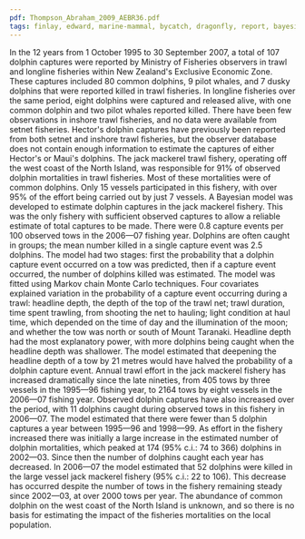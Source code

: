 ```yaml
---
pdf: Thompson_Abraham_2009_AEBR36.pdf
tags: finlay, edward, marine-mammal, bycatch, dragonfly, report, bayesian
---
```

In the 12 years from 1 October 1995 to 30 September 2007, a total of 107 dolphin captures were reported by Ministry of Fisheries observers in trawl and longline fisheries within New Zealand's Exclusive Economic Zone. These captures included 80 common dolphins, 9 pilot whales, and 7 dusky dolphins that were reported killed in trawl fisheries. In longline fisheries over the same period, eight dolphins were captured and released alive, with one common dolphin and two pilot whales reported killed. There have been few observations in inshore trawl fisheries, and no data were available from setnet fisheries. Hector's dolphin captures have previously been reported from both setnet and inshore trawl fisheries, but the observer database does not contain enough information to estimate the captures of either Hector's or Maui's dolphins. The jack mackerel trawl fishery, operating off the west coast of the North Island, was responsible for 91% of observed dolphin mortalities in trawl fisheries. Most of these mortalities were of common dolphins. Only 15 vessels participated in this fishery, with over 95% of the effort being carried out by just 7 vessels. A Bayesian model was developed to estimate dolphin captures in the jack mackerel fishery. This was the only fishery with sufficient observed captures to allow a reliable estimate of total captures to be made. There were 0.8 capture events per 100 observed tows in the 2006—07 fishing year. Dolphins are often caught in groups; the mean number killed in a single capture event was 2.5 dolphins. The model had two stages: first the probability that a dolphin capture event occurred on a tow was predicted, then if a capture event occurred, the number of dolphins killed was estimated. The model was fitted using Markov chain Monte Carlo techniques. Four covariates explained variation in the probability of a capture event occurring during a trawl: headline depth, the depth of the top of the trawl net; trawl duration, time spent trawling, from shooting the net to hauling; light condition at haul time, which depended on the time of day and the illumination of the moon; and whether the tow was north or south of Mount Taranaki. Headline depth had the most explanatory power, with more dolphins being caught when the headline depth was shallower. The model estimated that deepening the headline depth of a tow by 21 metres would have halved the probability of a dolphin capture event. Annual trawl effort in the jack mackerel fishery has increased dramatically since the late nineties, from 405 tows by three vessels in the 1995—96 fishing year, to 2164 tows by eight vessels in the 2006—07 fishing year. Observed dolphin captures have also increased over the period, with 11 dolphins caught during observed tows in this fishery in 2006—07. The model estimated that there were fewer than 5 dolphin captures a year between 1995—96 and 1998—99. As effort in the fishery increased there was initially a large increase in the estimated number of dolphin mortalities, which peaked at 174 (95% c.i.: 74 to 366) dolphins in 2002—03. Since then the number of dolphins caught each year has decreased. In 2006—07 the model estimated that 52 dolphins were killed in the large vessel jack mackerel fishery (95% c.i.: 22 to 106). This decrease has occurred despite the number of tows in the fishery remaining steady since 2002—03, at over 2000 tows per year. The abundance of common dolphin on the west coast of the North Island is unknown, and so there is no basis for estimating the impact of the fisheries mortalities on the local population.
